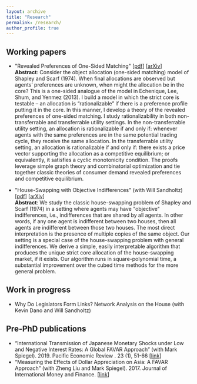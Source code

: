 ```yaml
---
layout: archive
title: "Research"
permalink: /research/
author_profile: true
---
```


## Working papers

- "Revealed Preferences of One-Sided Matching" [[pdf](files/Tai_RevPrefOneSidedMatching.pdf)] [[arXiv](https://arxiv.org/abs/2210.14388)]  
	**Abstract**: Consider the object allocation (one-sided matching) model of Shapley and Scarf (1974). When final allocations are observed but agents’ preferences are unknown, when might the allocation be in the core? This is a one-sided analogue of the model in Echenique, Lee, Shum, and Yenmez (2013). I build a model in which the strict core is testable – an allocation is “rationalizable” if there is a preference profile putting it in the core. In this manner, I develop a theory of the revealed preferences of one-sided matching. I study rationalizability in both non-transferrable and transferrable utility settings. In the non-transferrable utility setting, an allocation is rationalizable if and only if: whenever agents with the same preferences are in the same potential trading cycle, they receive the same allocation. In the transferrable utility setting, an allocation is rationalizable if and only if: there exists a price vector supporting the allocation as a competitive equilibrium; or equivalently, it satisfies a cyclic monotonicity
condition. The proofs leverage simple graph theory and combinatorial optimization and tie together classic theories of consumer demand revealed preferences and competitive equilibrium.

- "House-Swapping with Objective Indifferences" (with Will Sandholtz) [[pdf](files/Tai_HouseSwapwObjIndiff.pdf)] [[arXiv](https://arxiv.org/abs/2306.09529)]  
	**Abstract**: We study the classic house-swapping problem of Shapley and Scarf (1974) in a setting where agents may have "objective" indifferences, i.e., indifferences that are shared by all agents. In other words, if any one agent is indifferent between two houses, then all agents are indifferent between those two houses. The most direct interpretation is the presence of multiple copies of the same object. Our setting is a special case of the house-swapping problem with general indifferences. We derive a simple, easily interpretable algorithm that produces the unique strict core allocation of the house-swapping market, if it exists. Our algorithm runs in square-polynomial time, a substantial improvement over the cubed time methods for the more general problem. 
	
	
## Work in progress

* Why Do Legislators Form Links? Network Analysis on the House (with Kevin Dano and Will Sandholtz)


## Pre-PhD publications
* “International Transmission of Japanese Monetary Shocks under Low and Negative Interest Rates: A Global FAVAR Approach” (with Mark Spiegel). 2019. Pacific Economic Review . 23 (1), 51-66 [[link](https://onlinelibrary.wiley.com/doi/10.1111/1468-0106.12252)]
* “Measuring the Effects of Dollar Appreciation on Asia: A FAVAR Approach” (with Zheng Liu and Mark Spiegel). 2017. Journal of International Money and Finance. [[link](https://www.sciencedirect.com/science/article/abs/pii/S0261560617300451?via%3Dihub)]



